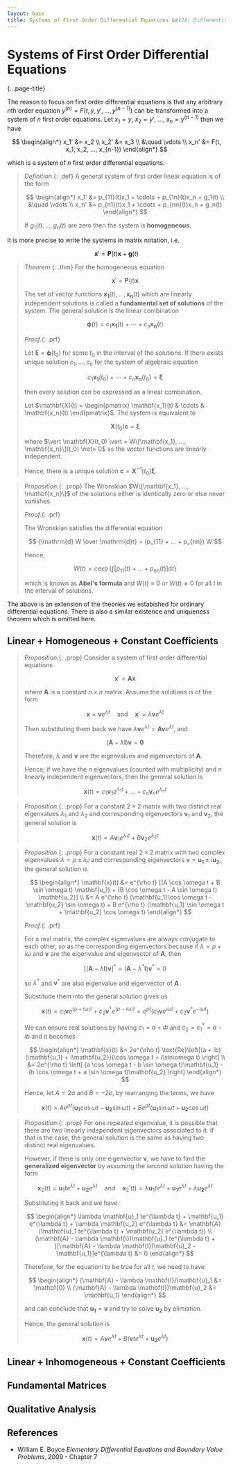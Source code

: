 ```yaml
---
layout: base
title: Systems of First Order Differential Equations &#124; Differential Equations
---
```


# Systems of First Order Differential Equations
{: .page-title}

The reason to focus on first order differential equations is that
any arbitrary $n$th order equation $y^{(n)} = F(t, y, y', ..., y^{(n-1)})$ can be transformed into a system of $n$ first order equations.
Let $x_1 = y$, $x_2 = y'$, ..., $x_n = y^{(n-1)}$ then we have

$$
\begin{align*}
x_1' &= x_2 \\
x_2' &= x_3 \\
&\quad \vdots \\
x_n' &= F(t, x_1, x_2, ..., x_{n-1})
\end{align*}
$$

which is a system of $n$ first order differential equations.

> *Definition.*{: .def}
> A general system of first order linear equation is of the form
>
> $$
  \begin{align*}
  x_1' &= p_{11}(t)x_1 + \cdots + p_{1n}(t)x_n + g_1(t) \\
  &\quad \vdots \\
  x_n' &= p_{n1}(t)x_1 + \cdots + p_{nn}(t)x_n + g_n(t)
  \end{align*}
  $$
>
> If $g_1(t), ..., g_n(t)$ are zero then the system is **homogeneous**.

It is more precise to write the systems in matrix notation, i.e.

$$
\mathbf{x}' = \mathbf{P}(t) \mathbf{x} + \mathbf{g}(t)
$$

> *Theorem.*{: .thm}
> For the homogeneous equation
>
> $$
  \mathbf{x}' = \mathbf{P}(t) \mathbf{x}
  $$
>
> The set of vector functions $\mathbf{x_1}(t), ..., \mathbf{x_n}(t)$ which are linearly independent solutions is called a **fundamental set of solutions** of the system.
> The general solution is the linear combination
>
> $$
  \boldsymbol{\phi}(t) = c_1\mathbf{x_1}(t) + \cdots + c_n\mathbf{x_n}(t)
  $$
>
> *Proof.*{: .prf}
>
> Let $\boldsymbol{\xi} = \boldsymbol{\phi}(t_0)$ for some $t_0$ in the interval of the solutions.
> If there exists unique solution $c_1, ..., c_n$ for the system of algebraic equation
>
> $$
  c_1\mathbf{x_1}(t_0) + \cdots + c_n\mathbf{x_n}(t_0) = \boldsymbol{\xi}
  $$
>
> then every solution can be expressed as a linear combination.
>
> Let $\mathbf{X}(t) = \begin{pmatrix} \mathbf{x_1}(t) & \cdots & \mathbf{x_n}(t) \end{pmatrix}$.
> The system is equivalent to
>
> $$
  \mathbf{X}(t_0) \mathbf{c} = \boldsymbol{\xi}
  $$
>
> where $\vert \mathbf{X}(t_0) \vert = W\[\mathbf{x_1}, ..., \mathbf{x_n}\](t_0) \not= 0$ as the vector functions are linearly independent.
>
> Hence, there is a unique solution $\mathbf{c} = \mathbf{X}^{-1}(t_0) \boldsymbol{\xi}$.

> *Proposition.*{: .prop}
> The Wronskian $W\[\mathbf{x_1}, ..., \mathbf{x_n}\]$ of the solutions either is identically zero or else never vanishes.
>
> *Proof.*{: .prf}
>
> The Wronskian satisfies the differential equation
>
> $$
  {\mathrm{d} W \over \mathrm{d}t} = (p_{11} + ... + p_{nn}) W
  $$
>
> Hence,
>
> $$
  W(t) = c \exp \left\{ \int [p_{11}(t) + ... + p_{nn}(t)] \mathrm{d}t \right\}
  $$
>
> which is known as **Abel's formula** and $W(t) \equiv 0$ or $W(t) \not = 0$ for all $t$ in the interval of solutions.

The above is an extension of the theories we estabished for ordinary differential equations.
There is also a similar existence and uniqueness theorem which is omitted here.

## Linear + Homogeneous + Constant Coefficients

> *Proposition.*{: .prop}
> Consider a system of first order differential equations
>
> $$
  \mathbf{x}' = \mathbf{A} \mathbf{x}
  $$
>
> where $\mathbf{A}$ is a constant $n \times n$ matrix.
> Assume the solutions is of the form
>
> $$
  \mathbf{x} = \mathbf{v} e^{\lambda t} \quad \text{and} \quad \mathbf{x}' = \lambda\mathbf{v} e^{\lambda t}
  $$
>
> Then substituting them back we have $\lambda \mathbf{v} e^{\lambda t} = \mathbf{A} \mathbf{v} e^{\lambda t}$, and
>
> $$
  (\mathbf{A} - \lambda \mathbf{I})\mathbf{v} = \mathbf{0}
  $$
>
> Therefore, $\lambda$ and $\mathbf{v}$ are the eigenvalues and eigenvectors of $\mathbf{A}$.
>
> Hence, if we have the $n$ eigenvalues (counted with multiplicity) and $n$ linearly independent eigenvectors,
> then the general solution is
>
> $$
  \mathbf{x}(t) = c_1 \mathbf{v}_1 e^{\lambda_1t} + ... + c_n \mathbf{v}_n e^{\lambda_n t}
  $$

> *Proposition.*{: .prop}
> For a constant $2 \times 2$ matrix with two distinct real eigenvalues $\lambda_1$ and $\lambda_2$ and corresponding eigenvectors $\mathbf{v}_1$ and $\mathbf{v}_2$,
> the general solution is
>
> $$
  \mathbf{x}(t) = A \mathbf{v}_1 e^{\lambda_1t} + B \mathbf{v}_2 e^{\lambda_2t}
  $$

> *Proposition.*{: .prop}
> For a constant real $2 \times 2$ matrix with two complex eigenvalues $\lambda = \rho \pm i\omega$ and corresponding eigenvectors $\mathbf{v} = \mathbf{u_1} \pm i \mathbf{u_2}$,
> the general solution is
>
> $$
  \begin{align*}
  \mathbf{x}(t)
  &= e^{\rho t} [(A \cos \omega t + B \sin \omega t) \mathbf{u_1} + (B \cos \omega t - A \sin \omega t) \mathbf{u_2}] \\
  &= A e^{\rho t} (\mathbf{u_1}\cos \omega t - \mathbf{u_2} \sin \omega t) + B e^{\rho t} (\mathbf{u_1} \sin \omega t + \mathbf{u_2} \cos \omega t)
  \end{align*}
  $$
>
> *Proof.*{: .prf}
>
> For a real matrix, the complex eigenvalues are always conjugate to each other, so as the corresponding eigenvectors because
> if $\lambda = \rho + i \omega$ and $\mathbf{v}$ are the eigenvalue and eigenvector of $\mathbf{A}$, then
>
> $$
  [(\mathbf{A} - \lambda \mathbf{I})\mathbf{v}]^\ast = (\mathbf{A} - \lambda^\ast \mathbf{I})\mathbf{v}^\ast = 0
  $$
>
> so $\lambda^\ast$ and $\mathbf{v}^\ast$ are also eigenvalue and eigenvector of $\mathbf{A}$.
>
> Substitude them into the general solution gives us
>
> $$
  \mathbf{x}(t) = c_1 \mathbf{v} e^{(\rho + i\omega)t} + c_2 \mathbf{v}^\ast e^{(\rho - i\omega)t}
  = e^{\rho t} (c_1 \mathbf{v} e^{i\omega t} + c_2 \mathbf{v}^\ast e^{-i\omega t})
  $$
>
> We can ensure real solutions by having $c_1 = a + ib$ and $c_2 = c_1^\ast = a - ib$ and it becomes
>
> $$
  \begin{align*}
  \mathbf{x}(t) &= 2e^{\rho t} \text{Re}\left[(a + ib)(\mathbf{u_1} + i\mathbf{u_2})(\cos \omega t + i\sin\omega t) \right] \\
  &= 2e^{\rho t} \left[ (a \cos \omega t - b \sin \omega t)\mathbf{u_1} - (b \cos \omega t + a \sin \omega t)\mathbf{u_2} \right]
  \end{align*}
  $$
>
> Hence, let $A = 2a$ and $B = -2b$, by rearranging the terms, we have
>
> $$
  \mathbf{x}(t) = A e^{\rho t} (\mathbf{u_1}\cos \omega t - \mathbf{u_2} \sin \omega t) + B e^{\rho t} (\mathbf{u_1} \sin \omega t + \mathbf{u_2} \cos \omega t)
  $$

> *Proposition.*{: .prop}
> For one repeated eigenvalue, it is possible that there are two linearly independent eigenvectors associated to it.
> If that is the case, the general solution is the same as having two distinct real eigenvalues.
>
> However, if there is only one eigenvector $\mathbf{v}$, we have to find the **generalized eigenvector** by assuming the second solution having the form
>
> $$
  \mathbf{x}_2(t) = \mathbf{u}_1 te^{\lambda t} + \mathbf{u_2} e^{\lambda t}
  \quad \text{and} \quad
  \mathbf{x}_2'(t) = \lambda \mathbf{u}_1 te^{\lambda t} + \mathbf{u_1} e^{\lambda t} + \lambda \mathbf{u_2} e^{\lambda t}
  $$
>
> Substituting it back and we have
>
> $$
  \begin{align*}
  \lambda \mathbf{u}_1 te^{\lambda t} + \mathbf{u_1} e^{\lambda t} + \lambda \mathbf{u_2} e^{\lambda t} &= \mathbf{A}(\mathbf{u}_1 te^{\lambda t} + \mathbf{u_2} e^{\lambda t}) \\
  (\mathbf{A} - \lambda \mathbf{I})\mathbf{u}_1 te^{\lambda t} + [(\mathbf{A} - \lambda \mathbf{I})\mathbf{u}_2 - \mathbf{u_1}]e^{\lambda t} &= 0
  \end{align*}
  $$
>
> Therefore, for the equationi to be true for all $t$, we need to have
>
> $$
  \begin{align*}
  (\mathbf{A} - \lambda \mathbf{I})\mathbf{u}_1 &= \mathbf{0} \\
  (\mathbf{A} - \lambda \mathbf{I})\mathbf{u}_2 &= \mathbf{u_1}
  \end{align*}
  $$
>
> and can conclude that $\mathbf{u_1} = \mathbf{v}$ and try to solve $\mathbf{u_2}$ by elimiation.
>
> Hence, the general solution is
>
> $$
  \mathbf{x}(t) = A \mathbf{v} e^{\lambda t} + B (\mathbf{v} te^{\lambda t} + \mathbf{u_2} e^{\lambda t})
  $$

## Linear + Inhomogeneous + Constant Coefficients

## Fundamental Matrices

## Qualitative Analysis

## References

* William E. Boyce _Elementary Differential Equations and Boundary Value Problems_, 2009 - Chapter 7
